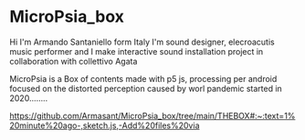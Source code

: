 # MicroPsia_box

Hi I'm Armando Santaniello form Italy
I'm sound designer, elecroacutis music performer and I make interactive sound installation project in collaboration with collettivo Agata

MicroPsia is a Box of contents made with p5 js, processing per android  focused on the distorted perception caused by worl pandemic started in 2020........


https://github.com/Armasant/MicroPsia_box/tree/main/THEBOX#:~:text=1%20minute%20ago-,sketch.js,-Add%20files%20via
